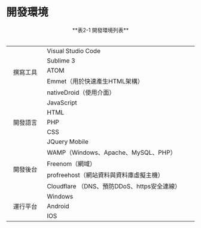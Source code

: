 # 開發環境
<center>**表2-1  開發環境列表**</center>
<br>

<table width="100%" >

  <tr>
    <td style="text-align:center;" width="150" rowspan="5">撰寫工具</td>
    <td width="80%">Visual Studio Code</td>
  </tr>

  <tr>
    <td>Sublime 3</td>
  </tr>
  <tr>
    <td>ATOM</td>
  </tr>
  <tr>
    <td>Emmet（用於快速產生HTML架構）</td>
  </tr>
  <tr>
    <td>nativeDroid（使用介面）</td>
  </tr>
  <tr>
    <td style="text-align:center;" width="150" rowspan="5">開發語言</td>
    <td width="80%">JavaScript</td>
  </tr>

  <tr>
    <td>HTML</td>
  </tr>
  <tr>
    <td>PHP</td>
  </tr>
  <tr>
    <td>CSS</td>
  </tr>
  <tr>
    <td>JQuery Mobile</td>
  </tr>

  <tr>
    <td style="text-align:center;" rowspan="4">開發後台</td>
    <td width="80%">WAMP（Windows、Apache、MySQL、PHP）</td>
  </tr>
  <tr>
    <td>Freenom（網域）</td>
  </tr>
  <tr>
    <td>profreehost（網站資料與資料庫虛擬主機）</td>
  </tr>
  <tr>
    <td>Cloudflare
（DNS、預防DDoS、https安全連線）</td>
  </tr>

  <tr>
    <td style="text-align:center;" rowspan="3">運行平台</td>
    <td width="80%">Windows</td>
  </tr>
  <tr>
    <td>Android</td>
  </tr>
  <tr>
    <td>IOS</td>
  </tr>

</table>
